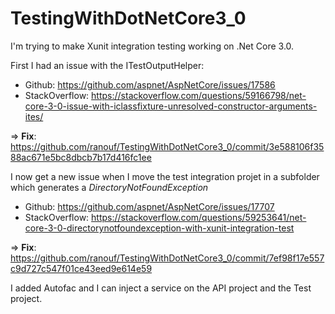 ﻿# TestingWithDotNetCore3_0

I'm trying to make Xunit integration testing working on .Net Core 3.0.

First I had an issue with the ITestOutputHelper:
- Github: https://github.com/aspnet/AspNetCore/issues/17586 
- StackOverflow: https://stackoverflow.com/questions/59166798/net-core-3-0-issue-with-iclassfixture-unresolved-constructor-arguments-ites/

=> **Fix**: https://github.com/ranouf/TestingWithDotNetCore3_0/commit/3e588106f3588ac671e5bc8dbcb7b17d416fc1ee

I now get a new issue when I move the test integration projet in a subfolder which generates a _DirectoryNotFoundException_
- Github: https://github.com/aspnet/AspNetCore/issues/17707
- StackOverflow: https://stackoverflow.com/questions/59253641/net-core-3-0-directorynotfoundexception-with-xunit-integration-test

=> **Fix**: https://github.com/ranouf/TestingWithDotNetCore3_0/commit/7ef98f17e557c9d727c547f01ce43eed9e614e59

I added Autofac and I can inject a service on the API project and the Test project.